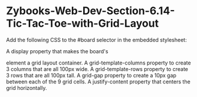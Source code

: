 # Zybooks-Web-Dev-Section-6.14-Tic-Tac-Toe-with-Grid-Layout
Add the following CSS to the #board selector in the embedded stylesheet:

A display property that makes the board's <div> element a grid layout container.
A grid-template-columns property to create 3 columns that are all 100px wide.
A grid-template-rows property to create 3 rows that are all 100px tall.
A grid-gap property to create a 10px gap between each of the 9 grid cells.
A justify-content property that centers the grid horizontally.

